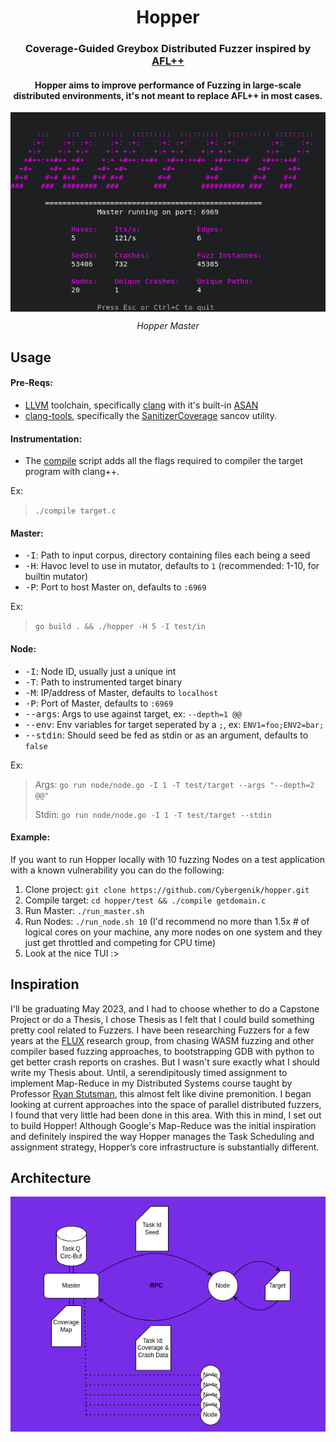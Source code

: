<h1 align="center">Hopper</h1>

<div align="center">
<h3>
Coverage-Guided Greybox Distributed Fuzzer inspired
by <a href="https://github.com/AFLplusplus/AFLplusplus">AFL++</a>
</h3>

<h4> Hopper aims to improve performance of Fuzzing in large-scale
distributed environments, it's not meant to replace AFL++ in most cases.
</h4>

<img src="master.png" align="center" alt="Runemaster Icon"/><br>

*Hopper Master*

</div>

## Usage

#### Pre-Reqs:

- [LLVM](https://clang.llvm.org/) toolchain, specifically
  [clang](https://clang.llvm.org/get_started.html) with it's built-in
  [ASAN](https://clang.llvm.org/docs/AddressSanitizer.html)
- [clang-tools](https://clang.llvm.org/docs/ClangTools.html), specifically the
  [SanitizerCoverage](https://clang.llvm.org/docs/SanitizerCoverage.html)
  sancov utility.

#### Instrumentation:

- The [compile](test/compile) script adds all the flags required to compiler
  the target program with clang++.

Ex:
> `./compile target.c`

#### Master:

- <kbd>-I</kbd>: Path to input corpus, directory containing files each being a
  seed
- <kbd>-H</kbd>: Havoc level to use in mutator, defaults to `1` (recommended:
  1-10, for builtin mutator)
- <kbd>-P</kbd>: Port to host Master on, defaults to `:6969`

Ex:
> `go build . && ./hopper -H 5 -I test/in`

#### Node:

- <kbd>-I</kbd>: Node ID, usually just a unique int
- <kbd>-T</kbd>: Path to instrumented target binary
- <kbd>-M</kbd>: IP/address of Master, defaults to `localhost`
- <kbd>-P</kbd>: Port of Master, defaults to `:6969`
- <kbd>--args</kbd>: Args to use against target, ex: `--depth=1 @@`
- <kbd>--env</kbd>: Env variables for target seperated by a `;`, ex:
  `ENV1=foo;ENV2=bar;`
- <kbd>--stdin</kbd>: Should seed be fed as stdin or as an argument, defaults
  to `false`

Ex: 
> Args: `go run node/node.go -I 1 -T test/target --args "--depth=2 @@"` 
>
> Stdin: `go run node/node.go -I 1 -T test/target --stdin`

#### Example:

If you want to run Hopper locally with 10 fuzzing Nodes on a test application
with a known vulnerability you can do the following:

1. Clone project: `git clone https://github.com/Cybergenik/hopper.git`
2. Compile target: `cd hopper/test && ./compile getdomain.c`
3. Run Master: `./run_master.sh`
4. Run Nodes: `./run_node.sh 10` (I'd recommend no more than 1.5x # of logical cores on your machine, any more
nodes on one system and they just get throttled and competing for CPU time)
5. Look at the nice TUI :>

## **Inspiration**

I'll be graduating May 2023, and I had to choose whether to do a Capstone
Project or do a Thesis, I chose Thesis as I felt that I could build something
pretty cool related to Fuzzers. I have been researching Fuzzers for a few years
at the [FLUX](https://www.flux.utah.edu/) research group, from chasing WASM
fuzzing and other compiler based fuzzing approaches, to bootstrapping GDB with
python to get better crash reports on crashes. But I wasn't sure exactly what I
should write my Thesis about. Until, a serendipitously timed assignment to
implement Map-Reduce in my Distributed Systems course taught by Professor [Ryan
Stutsman](https://rstutsman.github.io/), this almost felt like divine
premonition. I began looking at current approaches into the space of parallel
distributed fuzzers, I found that very little had been done in this area. With
this in mind, I set out to build Hopper! Although Google's Map-Reduce was the initial
inspiration and definitely inspired the way Hopper manages the Task Scheduling
and assignment strategy, Hopper’s core infrastructure is substantially
different.

## Architecture

<div align="center"><img src="arch.png" align="center" alt="Runemaster
Icon"/></div><br>

